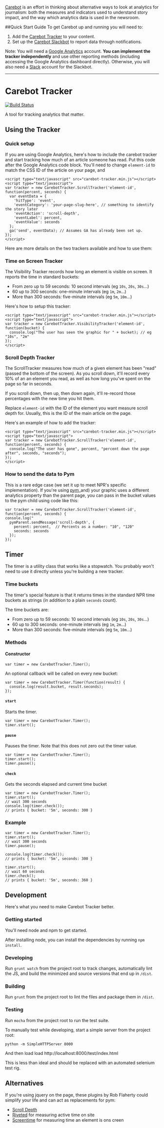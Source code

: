 [Carebot](http://thecarebot.github.io) is an effort in thinking about alternative ways to look at analytics for journalism: both the measures and indicators used to understand story impact, and the way which analytics data is used in the newsroom. 

##Quick Start Guide
To get Carebot up and running you will need to:

1. Add the [Carebot Tracker](#carebot-tracker) to your content.
2. Set up the [Carebot Slackbot](https://github.com/thecarebot/carebot#carebot-the-slackbot) to report data through notifications.

Note: You will need a [Google Analytics](http://analytics.google.com) account. **You can implement the tracker independently** and use other reporting methods (including accessing the Google Analytics dashboard directly). Otherwise, you will also need a [Slack](http://slack.com/create) account for the Slackbot.

***

# Carebot Tracker

[![Build Status](https://travis-ci.org/thecarebot/carebot-tracker.svg?branch=master)](https://travis-ci.org/thecarebot/carebot-tracker)

A tool for tracking analytics that matter.

## Using the Tracker

### Quick setup

If you are using Google Analytics, here's how to include the carebot tracker and start tracking 
how much of an article someone has read. Put this code after the Google Analytics code block.
You'll need to change `element-id` to match the CSS ID of the article on your page, and 

```
<script type="text/javascript" src="carebot-tracker.min.js"></script>
<script type="text/javascript">
var tracker = new CarebotTracker.ScrollTracker('element-id', function(percent, seconds) {
  var eventData = {
    'hitType': 'event',
    'eventCategory': 'your-page-slug-here', // something to identify the story later
    'eventAction': 'scroll-depth',
    'eventLabel': percent,
    'eventValue': seconds
  };
  ga('send', eventData); // Assumes GA has already been set up.
});
</script>
```

Here are more details on the two trackers available and how to use them:

### Time on Screen Tracker

The Visibility Tracker records how long an element is visible on screen. 
It reports the time in standard buckets: 
* From zero up to 59 seconds: 10 second intervals (eg `10s`, `20s`, `30s`...)
* 60 up to 300 seconds: one-minute intervals (eg `1m`, `2m`...)
* More than 300 seconds: five-minute intervals (eg `5m`, `10m`...)

Here's how to setup this tracker:

```
<script type="text/javascript" src="carebot-tracker.min.js"></script>
<script type="text/javascript">
var tracker = new CarebotTracker.VisibilityTracker('element-id', function(bucket) {
  console.log("The user has seen the graphic for " + bucket); // eg "10s", "2m"
});
</script>
```

### Scroll Depth Tracker

The ScrollTracker measures how much of a given element has been "read" (passed
the bottom of the screen). As you scroll down, it'll record every 10% of an
an element you read, as well as how long you've spent on the page so far in seconds.

If you scroll down, then up, then down again, it'll re-record those percentages
with the new time you hit them.

Replace `element-id` with the ID of the element you want measure scroll depth for.
Usually, this is the ID of the main article on the page. 

Here's an example of how to add the tracker:

```
<script type="text/javascript" src="carebot-tracker.min.js"></script>
<script type="text/javascript">
var tracker = new CarebotTracker.ScrollTracker('element-id', function(percent, seconds) {
  console.log("The user has gone", percent, "percent down the page after", seconds, "seconds");
});
</script>
```

### How to send the data to Pym
This is a rare edge case (we set it up to meet NPR's specific implementation). 
If you're using [pym](https://github.com/nprapps/pym.js)_and) your graphic uses a 
different analytics property than the parent page, you can pass in the bucket 
values to the pym child using code like this: 

```
var tracker = new CarebotTracker.ScrollTracker('element-id', function(percent, seconds) {
console.log("
  pymParent.sendMessage('scroll-depth', {
    percent: percent,  // Percents as a number: "10", "120"
    seconds: seconds
  });
});
```

## Timer

The timer is a utility class that works like a stopwatch.
You probably won't need to use it directly unless you're building a new tracker. 

### Time buckets

The timer's special feature is that it returns times in the
standard NPR time buckets as strings (in addition to a plain `seconds` count).

The time buckets are:
* From zero up to 59 seconds: 10 second intervals (eg `10s`, `20s`, `30s`...)
* 60 up to 300 seconds: one-minute intervals (eg `1m`, `2m`...)
* More than 300 seconds: five-minute intervals (eg `5m`, `10m`...)

### Methods

#### Constructor
```
var timer = new CarebotTracker.Timer();
```

An optional callback will be called on every new bucket:

```
var timer = new CarebotTracker.Timer(function(result) {
  console.log(result.bucket, result.seconds);
});
```

#### `start`

Starts the timer.

```
var timer = new CarebotTracker.Timer();
timer.start();
```

#### `pause`

Pauses the timer. Note that this does not zero out the timer value.

```
var timer = new CarebotTracker.Timer();
timer.start();
timer.pause();
```

#### `check`
Gets the seconds elapsed and current time bucket

```
var timer = new CarebotTracker.Timer();
timer.start();
// wait 300 seconds
console.log(timer.check());
// prints { bucket: '5m', seconds: 300 }
```

### Example

```
var timer = new CarebotTracker.Timer();
timer.start();
// wait 300 seconds
timer.pause();

console.log(timer.check());
// prints { bucket: '5m', seconds: 300 }

timer.start();
// wait 60 seconds
timer.check();
// prints { bucket: '5m', seconds: 360 }
```

## Development

Here's what you need to make Carebot Tracker better.

### Getting started

You'll need node and npm to get started.

After installing node, you can install the dependencies by running `npm install`.

### Developing

Run `grunt watch` from the project root to track changes, automatically lint the JS, and build the minimized and source versions that end up in `/dist`.

### Building

Run `grunt` from the project root to lint the files and package them in `/dist`.

### Testing

Run `mocha` from the project root to run the test suite.

To manually test while developing, start a simple server from the project root:

```
python -m SimpleHTTPServer 8000
```

And then load load http://localhost:8000/test/index.html

This is less than ideal and should be replaced with an automated selenium test rig.

## Alternatives

If you're using jquery on the page, these plugins by Rob Flaherty could simplify your life and can act as replacements for pym: 
* [Scroll Depth](http://scrolldepth.parsnip.io/)
* [Riveted](http://riveted.parsnip.io/) for measuring active time on site
* [Screentime](http://screentime.parsnip.io/) for measuring time an element is ons creen
